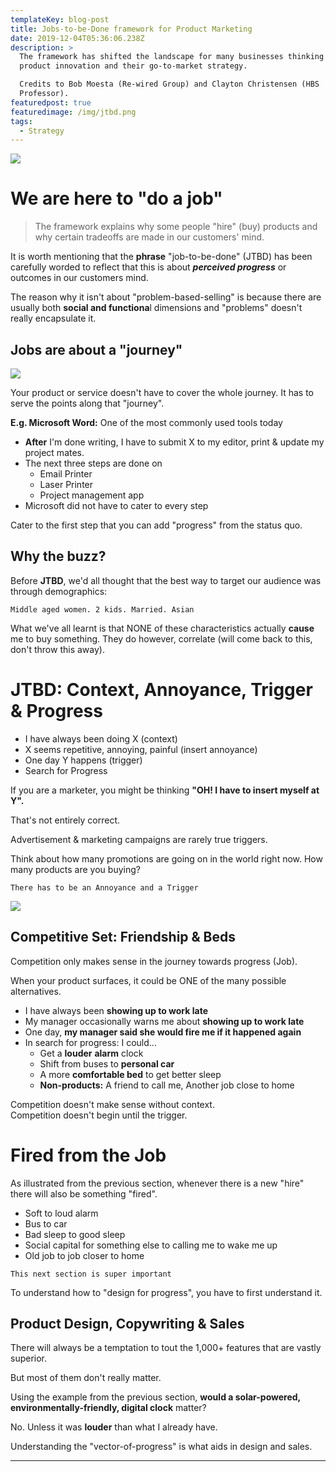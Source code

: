 ```yaml
---
templateKey: blog-post
title: Jobs-to-be-Done framework for Product Marketing
date: 2019-12-04T05:36:06.238Z
description: >
  The framework has shifted the landscape for many businesses thinking about
  product innovation and their go-to-market strategy.

  Credits to Bob Moesta (Re-wired Group) and Clayton Christensen (HBS
  Professor).
featuredpost: true
featuredimage: /img/jtbd.png
tags:
  - Strategy
---
```

![](/img/screenshot-2019-12-04-at-9.47.35-pm.png)

# **We are here to "do a job"**

> The framework explains why some people "hire" (buy) products and why certain tradeoffs are made in our customers' mind.

It is worth mentioning that the **phrase** "job-to-be-done" (JTBD) has been carefully worded to reflect that this is about **_perceived progress_** or outcomes in our customers mind. 

The reason why it isn't about "problem-based-selling" is because there are usually both **social and functiona**l dimensions and "problems" doesn't really encapsulate it.

## Jobs are about a "journey"

![](/img/flow.jpeg)

Your product or service doesn't have to cover the whole journey. It has to serve the points along that "journey".

**E.g. Microsoft Word:** One of the most commonly used tools today

* **After** I'm done writing, I have to submit X to my editor, print & update my project mates.
* The next three steps are done on 
  * Email Printer
  * Laser Printer
  * Project management app
* Microsoft did not have to cater to every step

Cater to the first step that you can add "progress" from the status quo.

## Why the buzz?

Before **JTBD**, we'd all thought that the best way to target our audience was through demographics:

```
Middle aged women. 2 kids. Married. Asian
```

What we've all learnt is that NONE of these characteristics actually **cause** me to buy something. They do however, correlate (will come back to this, don't throw this away).

# **JTBD: Context, Annoyance, Trigger & Progress**

* I have always been doing X (context)
* X seems repetitive, annoying, painful (insert annoyance)
* One day Y happens (trigger)
* Search for Progress

If you are a marketer, you might be thinking **"OH! I have to insert myself at Y".**

That's not entirely correct.

Advertisement & marketing campaigns are rarely true triggers.

Think about how many promotions are going on in the world right now. How many products are you buying?

```
There has to be an Annoyance and a Trigger
```

![](/img/desire.png)

## Competitive Set: Friendship & Beds

Competition only makes sense in the journey towards progress (Job).

When your product surfaces, it could be ONE of the many possible alternatives.

* I have always been **showing up to work late**
* My manager occasionally warns me about **showing up to work late** 
* One day, **my manager said she would fire me if it happened again**
* In search for progress: I could...
  * Get a **louder** **alarm** clock
  * Shift from buses to **personal car**
  * A more **comfortable bed** to get better sleep
  * **Non-products:** A friend to call me, Another job close to home

Competition doesn't make sense without context.\
Competition doesn't begin until the trigger.

# **Fired from the Job**

As illustrated from the previous section, whenever there is a new "hire" there will also be something "fired".

* Soft to loud alarm
* Bus to car
* Bad sleep to good sleep
* Social capital for something else to calling me to wake me up
* Old job to job closer to home


```
This next section is super important
```

To understand how to "design for progress", you have to first understand it.

## Product Design, Copywriting & Sales

There will always be a temptation to tout the 1,000+ features that are vastly superior.

But most of them don't really matter.

Using the example from the previous section, **would a solar-powered, environmentally-friendly, digital clock** matter?

No. Unless it was **louder** than what I already have.

Understanding the "vector-of-progress" is what aids in design and sales.

****
